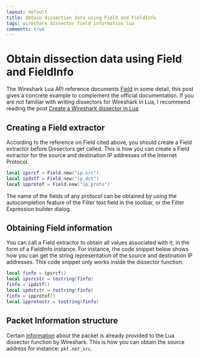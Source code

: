 ```yaml
---
layout: default
title: Obtain dissection data using Field and FieldInfo
tags: wireshark dissector field information lua
comments: true
---
```

# Obtain dissection data using Field and FieldInfo

The Wireshark Lua API reference documents [Field](https://www.wireshark.org/docs/wsdg_html_chunked/lua_module_Field.html) in some detail, this post gives a concrete example to complement the official documentation. If you are not familiar with writing dissectors for Wireshark in Lua, I recommend reading the post [Create a Wireshark dissector in Lua](_posts/2010/2010-09-27-create-a-wireshark-dissector-in-lua.md).

## Creating a Field extractor

According to the reference on Field cited above, you should create a Field extractor before Dissectors get called. This is how you can create a Field extractor for the source and destination IP addresses of the Internet Protocol.

```lua
local ipsrcf = Field.new("ip.src")
local ipdstf = Field.new("ip.dst")
local ipprotof = Field.new("ip.proto")
```

The name of the fields of any protocol can be obtained by using the autocompletion feature of the Filter text field in the toolbar, or the Filter Expression builder dialog.

## Obtaining Field information

You can call a Field extractor to obtain all values associated with it, in the form of a FieldInfo instance. For instance, the code snippet below shows how you can get the string representation of the source and destination IP addresses. This code snippet only works inside the dissector function.

```lua
local finfo = ipsrcf()
local ipsrcstr = tostring(finfo)
finfo = ipdstf()
local ipdststr = tostring(finfo)
finfo = ipprotof()
local ipprotostr = tostring(finfo)
```

## Packet Information structure

Certain [information](https://www.wireshark.org/docs/wsdg_html_chunked/lua_module_Pinfo.html#lua_class_Pinfo) about the packet is already provided to the Lua dissector function by Wireshark. This is how you can obtain the source address for instance: `pkt.net_src`.

